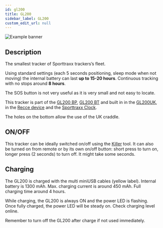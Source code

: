 ```yaml
---
id: gl200
title: GL200
sidebar_label: GL200
custom_edit_url: null
---
```

<div class="image-container">
  <img
    src={require('/img/devices/gl200.png').default}
    alt="Example banner"
    class="hardware-image vertical-hardware"
  />
</div>

## Description

The smallest tracker of Sporttraxx trackers’s fleet.

Using standard settings (each 5 seconds positioning, sleep mode when not moving) the internal battery can last **up to 15-20 hours**. Continuous tracking with no stops around **8 hours**.

The SOS button is not very useful as it is very small and not easy to locate.

This tracker is part of the [GL200 BP](gl200bp), [GL200 BT](gl200bt) and built in in the [GL200UK](gl200uk), in the [Recce device](recce) and the [Sporttraxx Clock](clock).

The holes on the bottom allow the use of the UK craddle.

## ON/OFF

This tracker can be ideally switched on/off using the [Killer](tools/killer) tool. It can also be turned on from remote or by its own on/off button: short press to turn on, longer press (2 seconds) to turn off. It might take some seconds.

## Charging

The GL200 is charged with the multi miniUSB cables (yellow label). Internal battery is 1300 mAh. Max. charging current is around 450 mAh. Full charging time around 4 hours.

While charging, the GL200 is always ON and the power LED is flashing. Once fully charged, the power LED will be steady on. Check charging level online.

Remember to turn off the GL200 after charge if not used immediately.

